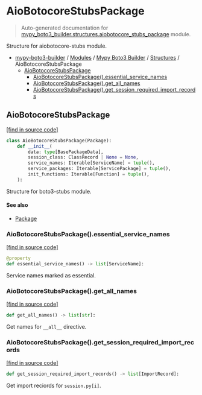 # AioBotocoreStubsPackage

> Auto-generated documentation for [mypy_boto3_builder.structures.aiobotocore_stubs_package](https://github.com/vemel/mypy_boto3_builder/blob/main/mypy_boto3_builder/structures/aiobotocore_stubs_package.py) module.

Structure for aiobotocore-stubs module.

- [mypy-boto3-builder](../../README.md#mypy_boto3_builder) / [Modules](../../MODULES.md#mypy-boto3-builder-modules) / [Mypy Boto3 Builder](../index.md#mypy-boto3-builder) / [Structures](index.md#structures) / AioBotocoreStubsPackage
    - [AioBotocoreStubsPackage](#aiobotocorestubspackage)
        - [AioBotocoreStubsPackage().essential_service_names](#aiobotocorestubspackageessential_service_names)
        - [AioBotocoreStubsPackage().get_all_names](#aiobotocorestubspackageget_all_names)
        - [AioBotocoreStubsPackage().get_session_required_import_records](#aiobotocorestubspackageget_session_required_import_records)

## AioBotocoreStubsPackage

[[find in source code]](https://github.com/vemel/mypy_boto3_builder/blob/main/mypy_boto3_builder/structures/aiobotocore_stubs_package.py#L18)

```python
class AioBotocoreStubsPackage(Package):
    def __init__(
        data: type[BasePackageData],
        session_class: ClassRecord | None = None,
        service_names: Iterable[ServiceName] = tuple(),
        service_packages: Iterable[ServicePackage] = tuple(),
        init_functions: Iterable[Function] = tuple(),
    ):
```

Structure for boto3-stubs module.

#### See also

- [Package](package.md#package)

### AioBotocoreStubsPackage().essential_service_names

[[find in source code]](https://github.com/vemel/mypy_boto3_builder/blob/main/mypy_boto3_builder/structures/aiobotocore_stubs_package.py#L39)

```python
@property
def essential_service_names() -> list[ServiceName]:
```

Service names marked as essential.

### AioBotocoreStubsPackage().get_all_names

[[find in source code]](https://github.com/vemel/mypy_boto3_builder/blob/main/mypy_boto3_builder/structures/aiobotocore_stubs_package.py#L116)

```python
def get_all_names() -> list[str]:
```

Get names for `__all__` directive.

### AioBotocoreStubsPackage().get_session_required_import_records

[[find in source code]](https://github.com/vemel/mypy_boto3_builder/blob/main/mypy_boto3_builder/structures/aiobotocore_stubs_package.py#L50)

```python
def get_session_required_import_records() -> list[ImportRecord]:
```

Get import reciords for `session.py[i]`.
